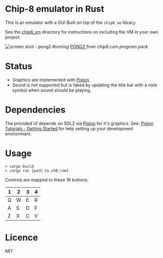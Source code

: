 Chip-8 emulator in Rust
==
This is an emulator with a GUI Built on top of the `chip8_vm` library.

See the [chip8_vm](https://github.com/jakerr/chip8-rust/tree/master/chip8_vm) directory for instructions on including the VM in your own project.

![screen shot - pong2](https://cloud.githubusercontent.com/assets/322861/6091672/b7db0636-aefa-11e4-84f3-24d66e06dbba.png)
*Running [PONG2](http://www.chip8.com/?page=109) from chip8.com program pack*

Status
==
* Graphics are implemented with [Piston](http://www.piston.rs/).
* Sound is not supported but is faked by updating the title bar with a note
symbol when sound should be playing.

Dependencies
==
The provided UI depends on SDL2 via [Piston](http://www.piston.rs/) for it's graphics. See: [Piston Tutorials - Getting Started](https://github.com/PistonDevelopers/Piston-Tutorials/tree/master/getting-started) for help setting up your development environment.

Usage
==

```
> cargo build
> cargo run [path_to_ch8_rom]
```

Controls are mapped to these 16 buttons:

  1  |  2  |  3  |  4
-----|-----|-----|-----
  Q  |  W  |  E  |  R
  A  |  S  |  D  |  F
  Z  |  X  |  C  |  V

Licence
==
MIT
